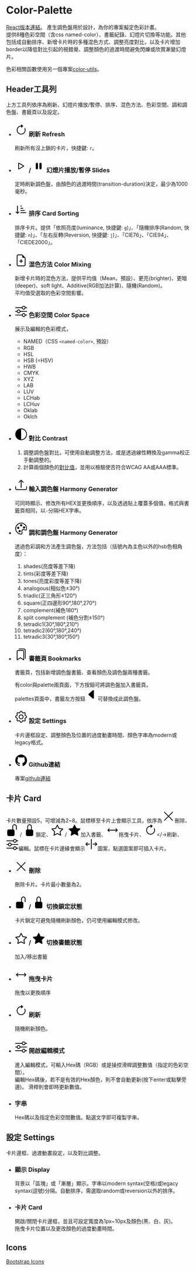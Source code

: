 # Color-Palette
[React版本連結](https://github.com/johnny95731/Color-Palette-React-)。
產生調色盤用於設計，為你的專案擬定色彩計畫。<br>
提供8種色彩空間（含css named-color）、書籤紀錄、幻燈片切換等功能。其他包括成自動排序、新增卡片時的多種混色方式、調整亮度對比，以及卡片增加border以降低對比引起的視錯覺、調整顏色的過渡時間避免閃爍或欣賞漸變幻燈片。

色彩相關函數使用另一個專案[color-utils](https://github.com/johnny95731/color-utils?tab=readme-ov-file#benchmark)。

## Header工具列
上方工具列依序為刷新、幻燈片播放/暫停、排序、混色方法、色彩空間、調和調色盤、書籤頁以及設定。

- ### <img style="background:white;padding:1px" src="./md-assets/icons/arrow-clockwise.svg" alt="refresh"/> 刷新 Refresh
  刷新所有沒上鎖的卡片，快捷鍵: `r`。

- ### <img style="background:white;padding:1px" src="./md-assets/icons/play.svg" alt="play"/> / <img style="background:white;padding:1px" src="./md-assets/icons/pause-fill.svg" alt="pause"/> 幻燈片播放/暫停 Slides
  定時刷新調色盤，由顏色的過渡時間(transition-duration)決定，最少為1000毫秒。

- ### <img style="background:white;padding:1px" src="./md-assets/icons/sort-down.svg" alt="sorting"/> 排序 Card Sorting
  排序卡片。提供「依照亮度(luminance, 快捷鍵: `g`)」、「隨機排序(Random, 快捷鍵: `n`)」、「左右反轉(Reversion, 快捷鍵: `j`)」、「CIE76」、「CIE94」、「CIEDE2000」。

- ### <img style="background:white;padding:1px" src="./md-assets/icons/file-earmark-plus.svg" alt="mixing"/> 混色方法 Color Mixing
  新增卡片時的混色方法，提供平均值（Mean，預設）、更亮(brighter)、更暗(deeper)、soft light、Additive(RGB加法計算)、隨機(Random)。<br/>
  平均值受選取的色彩空間影響。

- ### <img style="background:white;padding:1px" src="./md-assets/icons/sliders.svg" alt="space"/> 色彩空間 Color Space
  展示及編輯的色彩模式，
  - NAMED（CSS `<named-color>`, 預設）
  - RGB
  - HSL
  - HSB (=HSV)
  - HWB
  - CMYK
  - XYZ
  - LAB
  - LUV
  - LCHab
  - LCHuv
  - Oklab
  - Oklch

- ### <img style="background:white;padding:1px" src="./md-assets/icons/circle-half.svg" alt="contrast"/> 對比 Contrast
  1. 調整調色盤對比，可使用自動調整方法，或是透過線性轉換及gamma校正手動調整的。
  2. 計算兩個顏色的[對比值](https://www.w3.org/WAI/WCAG22/Understanding/contrast-minimum.html#dfn-contrast-ratio)，並用以檢驗使否符合WCAG AA或AAA標準。

- ### <img style="background:white;padding:1px" src="./md-assets/icons/upload.svg" alt="bookmarks"/> 輸入調色盤 Harmony Generator
  可同時顯示、修改所有HEX並更換順序，以及透過貼上覆蓋多個值，格式與書籤頁相同，以`-`分隔HEX字串。

- ### <img style="background:white;padding:1px" src="./md-assets/icons/palette.svg" alt="bookmarks"/> 調和調色盤 Harmony Generator
  透過色彩調和方法產生調色盤，方法包括（括號內為主色以外的hsb色相角度）：
    1. shades(亮度等差下降)
    2. tints(彩度等差下降)
    3. tones(亮度彩度等差下降)
    4. analogous(相似色±30°)
    5. triadic(正三角形±120°)
    6. square(正四邊形90°,180°,270°)
    7. complement(補色180°)
    8. split complement (補色分割±150°)
    9. tetradic1(30°,180°,210°)
    10. tetradic2(60°,180°,240°)
    11. tetradic3(30°,180°,150°)

- ### <img style="background:white;padding:1px" src="./md-assets/icons/bookmarks.svg" alt="bookmarks"/> 書籤頁 Bookmarks
  書籤頁，包括新增調色盤書籤、查看顏色及調色盤兩種書籤。

  有color與palette兩頁面，下方按鈕可將調色盤加入書籤頁。<br/>
  palettes頁面中，書籤左方按鈕<img style="background:white;padding:1px" src="./md-assets/icons/caret-left-fill.svg" alt="edit"/>可替換成此調色盤。

- ### <img style="background:white;padding:1px" src="./md-assets/icons/gear.svg" alt="bookmarks"/> 設定 Settings
  卡片邊框設定、調整顏色及位置的過度動畫時間、顏色字串為modern或legacy格式。

- ### <img style="background:white;padding:1px" src="./md-assets/icons/github.svg" alt="github"/> Github連結
  專案[github連結](https://github.com/johnny95731/Color-Palette)



## 卡片 Card
卡片數量預設5，可增減為2~8。鼠標移至卡片上會顯示工具，依序為<img style="background:white;padding:1px" src="./md-assets/icons/x-lg.svg" alt="delete"/>刪除、<img style="background:white;padding:1px" src="./md-assets/icons/unlock-fill.svg" alt="unlock"/> / <img style="background:white;padding:1px" src="./md-assets/icons/lock-fill.svg" alt="lock"/>鎖定、<img style="background:white;padding:1px" src="./md-assets/icons/star.svg" alt="isUnfavorite"/> / <img style="background:white;padding:1px" src="./md-assets/icons/star-fill.svg" alt="isFavorite"/>加入書籤、<img style="background:white;padding:1px" style="background:white;padding:1px" src="./md-assets/icons/arrows.svg" alt="fav"/>拖曳卡片、<img style="background:white;padding:1px" src="./md-assets/icons/arrow-clockwise.svg" alt="refresh"/></->刷新、<img style="background:white;padding:1px" src="./md-assets/icons/sliders.svg" alt="edit"/>編輯。鼠標在卡片邊緣會顯示<img style="background:white;padding:1px" src="./md-assets/icons/arrows-expand-vertical.svg" alt="expand"/>圖案，點選圖案即可插入卡片。

- ### <img style="background:white;padding:1px" src="./md-assets/icons/x-lg.svg" alt="delete"/> 刪除
  刪除卡片。卡片最小數量為2。

- ### <img style="background:white;padding:1px" src="./md-assets/icons/unlock-fill.svg" alt="unlock"/> / <img style="background:white;padding:1px" src="./md-assets/icons/lock-fill.svg" alt="lock"/> 切換鎖定狀態
  卡片鎖定可避免隨機刷新顏色，仍可使用編輯模式修改。

- ### <img style="background:white;padding:1px" src="./md-assets/icons/star.svg" alt="isUnfavorite"/> / <img style="background:white;padding:1px" src="./md-assets/icons/star-fill.svg" alt="isFavorite"/> 切換書籤狀態
  加入/移出書籤

- ### <img style="background:white;padding:1px" src="./md-assets/icons/arrows.svg" alt="fav"/> 拖曳卡片
  拖曳以更換順序

- ### <img style="background:white;padding:1px" src="./md-assets/icons/arrow-clockwise.svg" alt="refresh"/> 刷新
  隨機刷新顏色。

- ### <img style="background:white;padding:1px" src="./md-assets/icons/sliders.svg" alt="edit"/> 開啟編輯模式
  進入編輯模式，可輸入Hex碼（RGB）或是操控滑桿調整數值（指定的色彩空間）。<br/>
  編輯Hex碼後，若不是有效的Hex顏色，則不會自動更新(按下enter或點擊旁邊)。
  滑桿則會即時更新數值。

- ### 字串
  Hex碼以及指定色彩空間數值。點選文字即可複製字串。<br/>

## 設定 Settings
卡片邊框、過渡動畫設定，以及對比調整。
- ### 顯示 Display
  背景以「區塊」或「漸層」顯示。字串以modern syntax(空格)或legacy syntax(逗號)分隔。自動排序，需選取random或reversion以外的排序。

- ### 卡片 Card
  開啟/關閉卡片邊框，並且可設定寬度為1px~10px及顏色(黑、白、灰)。<br/>
  拖曳卡片位置以及更改顏色的過度動畫時間。<br/>

## Icons
[Bootstrap Icons](https://icons.getbootstrap.com/)
